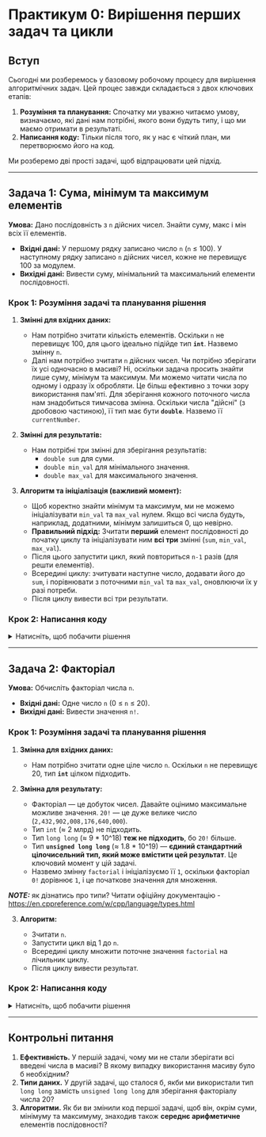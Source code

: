 # Практикум 0: Вирішення перших задач та цикли

## Вступ

Сьогодні ми розберемось у базовому робочому процесу для вирішення алгоритмічних задач. Цей процес завжди складається з двох ключових етапів:
1.  **Розуміння та планування:** Спочатку ми уважно читаємо умову, визначаємо, які дані нам потрібні, якого вони будуть типу, і що ми маємо отримати в результаті.
2.  **Написання коду:** Тільки після того, як у нас є чіткий план, ми перетворюємо його на код.

Ми розберемо дві прості задачі, щоб відпрацювати цей підхід.

---

## Задача 1: Сума, мінімум та максимум елементів

**Умова:** Дано послідовність з `n` дійсних чисел. Знайти суму, макс і мін всіх її елементів.
* **Вхідні дані:** У першому рядку записано число `n` (`n` ≤ 100). У наступному рядку записано `n` дійсних чисел, кожне не перевищує 100 за модулем.
* **Вихідні дані:** Вивести суму, мінімальний та максимальний елементи послідовності.

### Крок 1: Розуміння задачі та планування рішення

1.  **Змінні для вхідних даних:**
    * Нам потрібно зчитати кількість елементів. Оскільки `n` не перевищує 100, для цього ідеально підійде тип **`int`**. Назвемо змінну `n`.
    * Далі нам потрібно зчитати `n` дійсних чисел. Чи потрібно зберігати їх усі одночасно в масиві? Ні, оскільки задача просить знайти лише суму, мінімум та максимум. Ми можемо читати числа по одному і одразу їх обробляти. Це більш ефективно з точки зору використання пам'яті. Для зберігання кожного поточного числа нам знадобиться тимчасова змінна. Оскільки числа "дійсні" (з дробовою частиною), її тип має бути **`double`**. Назвемо її `currentNumber`.

2.  **Змінні для результатів:**
    * Нам потрібні три змінні для зберігання результатів:
        * `double sum` для суми.
        * `double min_val` для мінімального значення.
        * `double max_val` для максимального значення.

3.  **Алгоритм та ініціалізація (важливий момент):**
    * Щоб коректно знайти мінімум та максимум, ми не можемо ініціалізувати `min_val` та `max_val` нулем. Якщо всі числа будуть, наприклад, додатними, мінімум залишиться 0, що невірно.
    * **Правильний підхід:** Зчитати **перший** елемент послідовності до початку циклу та ініціалізувати ним **всі три** змінні (`sum`, `min_val`, `max_val`).
    * Після цього запустити цикл, який повториться `n-1` разів (для решти елементів).
    * Всередині циклу: зчитувати наступне число, додавати його до `sum`, і порівнювати з поточними `min_val` та `max_val`, оновлюючи їх у разі потреби.
    * Після циклу вивести всі три результати.

### Крок 2: Написання коду

<details>
<summary>Натисніть, щоб побачити рішення</summary>

```cpp
#include <iostream>
#include <iomanip> // Для форматування виводу

int main() {
    // Встановлюємо фіксовану точність для виводу дійсних чисел
    std::cout << std::fixed << std::setprecision(1);

    int n;
    std::cin >> n;

    // Обробка випадку, коли послідовність може бути порожньою
    if (n <= 0) {
        std::cout << "Послідовність порожня." << std::endl;
        return 0;
    }

    double first_number;
    std::cin >> first_number;

    // Ініціалізуємо всі змінні першим елементом послідовності
    double sum = first_number;
    double min_val = first_number;
    double max_val = first_number;

    // Цикл для решти n-1 елементів
    for (int i = 1; i < n; ++i) {
        double current_number;
        std::cin >> current_number;

        // Оновлюємо суму
        sum += current_number;

        // Перевіряємо та оновлюємо мінімум
        if (current_number < min_val) {
            min_val = current_number;
        }

        // Перевіряємо та оновлюємо максимум
        if (current_number > max_val) {
            max_val = current_number;
        }
    }

    // Виводимо результати
    std::cout << "Сума: " << sum << std::endl;
    std::cout << "Мінімум: " << min_val << std::endl;
    std::cout << "Максимум: " << max_val << std::endl;

    return 0;
}
```
</details>

-----

## Задача 2: Факторіал

**Умова:** Обчисліть факторіал числа `n`.

  * **Вхідні дані:** Одне число `n` (0 ≤ `n` ≤ 20).
  * **Вихідні дані:** Вивести значення `n!`.

### Крок 1: Розуміння задачі та планування рішення

1.  **Змінна для вхідних даних:**

      * Нам потрібно зчитати одне ціле число `n`. Оскільки `n` не перевищує 20, тип **`int`** цілком підходить.

2.  **Змінна для результату:**
      * Факторіал — це добуток чисел. Давайте оцінимо максимальне можливе значення. `20!` — це дуже велике число (`2,432,902,008,176,640,000`).
      * Тип `int` (≈ 2 млрд) не підходить.
      * Тип `long long` (≈ 9 \* 10^18) **теж не підходить**, бо `20!` більше.
      * Тип **`unsigned long long`** (≈ 1.8 \* 10^19) — **єдиний стандартний цілочисельний тип, який може вмістити цей результат**. Це ключовий момент у цій задачі.
      * Назвемо змінну `factorial` і ініціалізуємо її `1`, оскільки факторіал `0!` дорівнює `1`, і це початкове значення для множення.


**_NOTE:_** як дізнатись про типи? Читати офіційну документацію - https://en.cppreference.com/w/cpp/language/types.html

3.  **Алгоритм:**

      * Зчитати `n`.
      * Запустити цикл від 1 до `n`.
      * Всередині циклу множити поточне значення `factorial` на лічильник циклу.
      * Після циклу вивести результат.

### Крок 2: Написання коду

<details>
<summary>Натисніть, щоб побачити рішення</summary>

```cpp
#include <iostream>

int main() {
    // 1. Оголошуємо змінні
    int n;
    // ОБОВ'ЯЗКОВО використовуємо unsigned long long, щоб уникнути переповнення
    unsigned long long factorial = 1;

    // Зчитуємо n
    std::cin >> n;

    // 2. Цикл для обчислення добутку від 1 до n
    // Якщо n = 0, цикл не виконається, і factorial залишиться 1, що є правильним.
    for (int i = 1; i <= n; ++i) {
        factorial *= i;
    }

    // 3. Виводимо результат
    std::cout << factorial << std::endl;

    return 0;
}
```

</details>

-----

## Контрольні питання

1.  **Ефективність.** У першій задачі, чому ми не стали зберігати всі введені числа в масиві? В якому випадку використання масиву було б необхідним?
2.  **Типи даних.** У другій задачі, що сталося б, якби ми використали тип `long long` замість `unsigned long long` для зберігання факторіалу числа 20?
3.  **Алгоритми.** Як би ви змінили код першої задачі, щоб він, окрім суми, мінімуму та максимуму, знаходив також **середнє арифметичне** елементів послідовності?